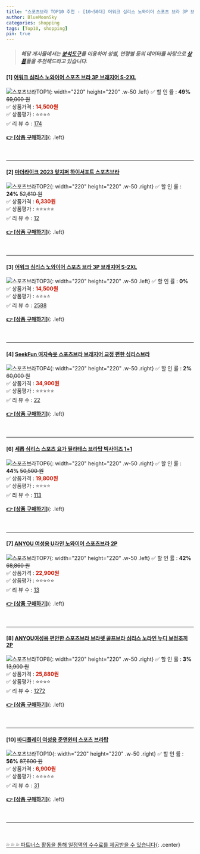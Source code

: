 ```yaml
---
title: "스포츠브라 TOP10 추천 - [10~50대] 어워크 심리스 노와이어 스포츠 브라 3P 브래지어 S-2XL"
author: BlueMoonSky
categories: shopping
tags: [Top10, shopping]
pin: true
---
```


> ##### 해당 게시물에서는 [**분석도구**](https://itemscout.io/)를 이용하여 **성별**, **연령별** 등의 데이터를 바탕으로 [**상품**](https://link.coupang.com/a/baae76)들을 추천해드리고 있습니다.

#### [1] [어워크 심리스 노와이어 스포츠 브라 3P 브래지어 S-2XL](https://link.coupang.com/re/AFFSDP?lptag=AF5964186&subid=bluemoonsky6999&pageKey=6439686307&traceid=V0-153&itemId=13934320400&vendorItemId=81183661132)
![스포츠브라TOP1](https://thumbnail7.coupangcdn.com/thumbnails/remote/230x230ex/image/vendor_inventory/7df7/5e7620069c2f6e1d447f277a7881f13dc71e243434177ab1fe4deafb0edc.jpg){: width="220" height="220" .w-50 .left}
✅ 할 인 률 : **49%** ~~<del class="base-price"> 69,000  </del>원~~<br>
✅ 상품가격 : <span style="color:#cb1400"> **14,500원** </span><br>
✅ 상품평가 : ⭐⭐⭐⭐<br>
✅ 리 뷰 수 : [174](https://link.coupang.com/re/AFFSDP?lptag=AF5964186&subid=bluemoonsky6999&pageKey=6439686307&traceid=V0-153&itemId=13934320400&vendorItemId=81183661132)<br>
<br>
[**👉  [상품 구매하기]**](https://link.coupang.com/re/AFFSDP?lptag=AF5964186&subid=bluemoonsky6999&pageKey=6439686307&traceid=V0-153&itemId=13934320400&vendorItemId=81183661132){: .left}
<br>
<br>
<br>

***

#### [2] [마더라이크 2023 앞지퍼 하이서포트 스포츠브라](https://link.coupang.com/re/AFFSDP?lptag=AF5964186&subid=bluemoonsky6999&pageKey=5171328580&traceid=V0-153&itemId=113430922&vendorItemId=3223782950)
![스포츠브라TOP2](https://thumbnail6.coupangcdn.com/thumbnails/remote/230x230ex/image/retail/images/2017/08/02/10/2/a459f93f-47d7-4df9-9918-fb5ea13647fb.jpg){: width="220" height="220" .w-50 .right}
✅ 할 인 률 : **24%** ~~<del class="base-price"> 52,610  </del>원~~<br>
✅ 상품가격 : <span style="color:#cb1400"> **6,330원** </span><br>
✅ 상품평가 : ⭐⭐⭐⭐⭐<br>
✅ 리 뷰 수 : [12](https://link.coupang.com/re/AFFSDP?lptag=AF5964186&subid=bluemoonsky6999&pageKey=5171328580&traceid=V0-153&itemId=113430922&vendorItemId=3223782950)<br>
<br>
[**👉  [상품 구매하기]**](https://link.coupang.com/re/AFFSDP?lptag=AF5964186&subid=bluemoonsky6999&pageKey=5171328580&traceid=V0-153&itemId=113430922&vendorItemId=3223782950){: .left}
<br>
<br>
<br>

***

#### [3] [어워크 심리스 노와이어 스포츠 브라 3P 브래지어 S-2XL](https://link.coupang.com/re/AFFSDP?lptag=AF5964186&subid=bluemoonsky6999&pageKey=6439686307&traceid=V0-153&itemId=13934320400&vendorItemId=81183661132)
![스포츠브라TOP3](https://thumbnail7.coupangcdn.com/thumbnails/remote/230x230ex/image/vendor_inventory/7df7/5e7620069c2f6e1d447f277a7881f13dc71e243434177ab1fe4deafb0edc.jpg){: width="220" height="220" .w-50 .left}
✅ 할 인 률 : **0%** <br>
✅ 상품가격 : <span style="color:#cb1400"> **14,500원** </span><br>
✅ 상품평가 : ⭐⭐⭐⭐<br>
✅ 리 뷰 수 : [2588](https://link.coupang.com/re/AFFSDP?lptag=AF5964186&subid=bluemoonsky6999&pageKey=6439686307&traceid=V0-153&itemId=13934320400&vendorItemId=81183661132)<br>
<br>
[**👉  [상품 구매하기]**](https://link.coupang.com/re/AFFSDP?lptag=AF5964186&subid=bluemoonsky6999&pageKey=6439686307&traceid=V0-153&itemId=13934320400&vendorItemId=81183661132){: .left}
<br>
<br>
<br>

***

#### [4] [SeekFun 여자속옷 스포츠브라 브래지어 교정 편한 심리스브라](https://link.coupang.com/re/AFFSDP?lptag=AF5964186&subid=bluemoonsky6999&pageKey=7538799676&traceid=V0-153&itemId=19812705471&vendorItemId=86916321550)
![스포츠브라TOP4](https://thumbnail9.coupangcdn.com/thumbnails/remote/230x230ex/image/vendor_inventory/046d/44dd4ed839f0d599502efd43124471fbf29fb863e11410b8c6b7f7832463.jpg){: width="220" height="220" .w-50 .right}
✅ 할 인 률 : **2%** ~~<del class="base-price"> 60,000  </del>원~~<br>
✅ 상품가격 : <span style="color:#cb1400"> **34,900원** </span><br>
✅ 상품평가 : ⭐⭐⭐⭐⭐<br>
✅ 리 뷰 수 : [22](https://link.coupang.com/re/AFFSDP?lptag=AF5964186&subid=bluemoonsky6999&pageKey=7538799676&traceid=V0-153&itemId=19812705471&vendorItemId=86916321550)<br>
<br>
[**👉  [상품 구매하기]**](https://link.coupang.com/re/AFFSDP?lptag=AF5964186&subid=bluemoonsky6999&pageKey=7538799676&traceid=V0-153&itemId=19812705471&vendorItemId=86916321550){: .left}
<br>
<br>
<br>

***

#### [6] [세롭 심리스 스포츠 요가 필라테스 브라탑 빅사이즈 1+1](https://link.coupang.com/re/AFFSDP?lptag=AF5964186&subid=bluemoonsky6999&pageKey=7473367436&traceid=V0-153&itemId=19505017725&vendorItemId=86614045396)
![스포츠브라TOP6](https://thumbnail9.coupangcdn.com/thumbnails/remote/230x230ex/image/vendor_inventory/ac71/49f5593395a4f37042df1c34ca088883ae28a24dd38a90d213a81d3ea3d8.jpg){: width="220" height="220" .w-50 .right}
✅ 할 인 률 : **44%** ~~<del class="base-price"> 50,500  </del>원~~<br>
✅ 상품가격 : <span style="color:#cb1400"> **19,800원** </span><br>
✅ 상품평가 : ⭐⭐⭐⭐<br>
✅ 리 뷰 수 : [113](https://link.coupang.com/re/AFFSDP?lptag=AF5964186&subid=bluemoonsky6999&pageKey=7473367436&traceid=V0-153&itemId=19505017725&vendorItemId=86614045396)<br>
<br>
[**👉  [상품 구매하기]**](https://link.coupang.com/re/AFFSDP?lptag=AF5964186&subid=bluemoonsky6999&pageKey=7473367436&traceid=V0-153&itemId=19505017725&vendorItemId=86614045396){: .left}
<br>
<br>
<br>

***

#### [7] [ANYOU 여성용 U라인 노와이어 스포츠브라 2P](https://link.coupang.com/re/AFFSDP?lptag=AF5964186&subid=bluemoonsky6999&pageKey=7563707327&traceid=V0-153&itemId=19932404898&vendorItemId=87031911897)
![스포츠브라TOP7](https://thumbnail9.coupangcdn.com/thumbnails/remote/230x230ex/image/vendor_inventory/2ec0/a05c7a0d911fa9b8400e9b53d95f28d97c4f4d680621cccbfba4a550bc0f.jpg){: width="220" height="220" .w-50 .left}
✅ 할 인 률 : **42%** ~~<del class="base-price"> 68,860  </del>원~~<br>
✅ 상품가격 : <span style="color:#cb1400"> **22,900원** </span><br>
✅ 상품평가 : ⭐⭐⭐⭐⭐<br>
✅ 리 뷰 수 : [13](https://link.coupang.com/re/AFFSDP?lptag=AF5964186&subid=bluemoonsky6999&pageKey=7563707327&traceid=V0-153&itemId=19932404898&vendorItemId=87031911897)<br>
<br>
[**👉  [상품 구매하기]**](https://link.coupang.com/re/AFFSDP?lptag=AF5964186&subid=bluemoonsky6999&pageKey=7563707327&traceid=V0-153&itemId=19932404898&vendorItemId=87031911897){: .left}
<br>
<br>
<br>

***

#### [8] [ANYOU여성용 편안한 스포츠브라 브라렛 골프브라 심리스 노라인 누디 보정조끼 2P](https://link.coupang.com/re/AFFSDP?lptag=AF5964186&subid=bluemoonsky6999&pageKey=7112279622&traceid=V0-153&itemId=17783354403&vendorItemId=86503714771)
![스포츠브라TOP8](https://thumbnail6.coupangcdn.com/thumbnails/remote/230x230ex/image/vendor_inventory/e560/f5b3e62b8231174f80620bddd9fe17064390b2e76dfae5a1a396b47089c7.jpg){: width="220" height="220" .w-50 .right}
✅ 할 인 률 : **3%** ~~<del class="base-price"> 13,900  </del>원~~<br>
✅ 상품가격 : <span style="color:#cb1400"> **25,880원** </span><br>
✅ 상품평가 : ⭐⭐⭐⭐<br>
✅ 리 뷰 수 : [1272](https://link.coupang.com/re/AFFSDP?lptag=AF5964186&subid=bluemoonsky6999&pageKey=7112279622&traceid=V0-153&itemId=17783354403&vendorItemId=86503714771)<br>
<br>
[**👉  [상품 구매하기]**](https://link.coupang.com/re/AFFSDP?lptag=AF5964186&subid=bluemoonsky6999&pageKey=7112279622&traceid=V0-153&itemId=17783354403&vendorItemId=86503714771){: .left}
<br>
<br>
<br>

***

#### [10] [바디플레이 여성용 준앤윈터 스포츠 브라탑](https://link.coupang.com/re/AFFSDP?lptag=AF5964186&subid=bluemoonsky6999&pageKey=4530056973&traceid=V0-153&itemId=3597810281&vendorItemId=71583532751)
![스포츠브라TOP10](https://thumbnail6.coupangcdn.com/thumbnails/remote/230x230ex/image/retail/images/3739520734357083-4dd86e54-794d-4634-84ac-338d4adbf354.jpg){: width="220" height="220" .w-50 .right}
✅ 할 인 률 : **56%** ~~<del class="base-price"> 87,600  </del>원~~<br>
✅ 상품가격 : <span style="color:#cb1400"> **6,900원** </span><br>
✅ 상품평가 : ⭐⭐⭐⭐⭐<br>
✅ 리 뷰 수 : [31](https://link.coupang.com/re/AFFSDP?lptag=AF5964186&subid=bluemoonsky6999&pageKey=4530056973&traceid=V0-153&itemId=3597810281&vendorItemId=71583532751)<br>
<br>
[**👉  [상품 구매하기]**](https://link.coupang.com/re/AFFSDP?lptag=AF5964186&subid=bluemoonsky6999&pageKey=4530056973&traceid=V0-153&itemId=3597810281&vendorItemId=71583532751){: .left}
<br>
<br>
<br>

***
<br><br>[💦 💦 💦 파트너스 활동을 통해 일정액의 수수료를 제공받을 수 있습니다](https://link.coupang.com/a/baae76){: .center}